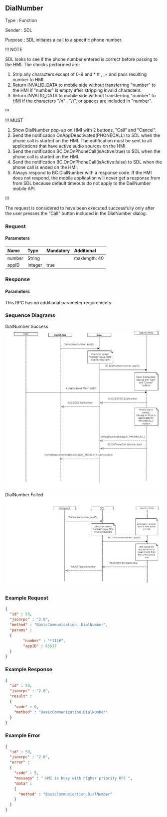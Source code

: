 ## DialNumber

Type
: Function

Sender
: SDL

Purpose
: SDL initiates a call to a specific phone number.

!!! NOTE

SDL looks to see if the phone number entered is correct before passing to the HMI. The checks performed are:

  1. Strip any characters except of 0-9 and * # , ;+ and pass resulting number to HMI.
  2. Return INVALID_DATA to mobile side without transferring "number" to the HMI if "number" is empty after stripping invalid characters.
  3. Return INVALID_DATA to mobile side without transferring "number" to HMI if the characters "/n" , "/t", or spaces are included in "number".

!!!

!!! MUST

  1. Show DialNumber pop-up on HMI with 2 buttons, "Call" and "Cancel".
  2. Send the notification OnAppDeactivated(PHONECALL) to SDL when the phone call is started on the HMI. The notification must be sent to all applications that have active audio sources on the HMI.
  3. Send the notification BC.OnOnPhoneCall(isActive:true) to SDL when the phone call is started on the HMI.
  3. Send the notification BC.OnOnPhoneCall(isActive:false) to SDL when the phone call is ended on the HMI.
  4. Always respond to BC.DialNumber with a response code. If the HMI does not respond, the mobile application will never get a response from from SDL because default timeouts do not apply to the DailNumber mobile API.

!!!

The request is considered to have been executed successfully only after the user presses the "Call" button included in the DialNumber dialog.

### Request

#### Parameters

|Name|Type|Mandatory|Additional|
|:---|:---|:--------|:---------|
|number|String||maxlength: 40|
|appID|Integer|true||

### Response

#### Parameters

This RPC has no additional parameter requirements

### Sequence Diagrams

DialNumber Success
![DialNumberSuccess](../Guide_assets/DialNumberSuccess.jpg)


DialNumber Failed
![DialNumberFailed](../Guide_assets/DialNumberFailed.png)



### Example Request

```json
{
  "id" : 59,
  "jsonrpc" : "2.0",
  "method" : "BasicCommunication. DialNumber",
  "params" :
  {
        "number" : "*111#",
        "appID" : 65537
  }
}
```
### Example Response

```json
{
  "id" : 59,
  "jsonrpc" : "2.0",
  "result" :
  {
    "code" : 0,
    "method" : "BasicCommunication.DialNumber"
  }
}
```

### Example Error

```json
{
  "id" : 59,
  "jsonrpc" : "2.0",
  "error" :
  {
    "code" : 5,
    "message" : " HMI is busy with higher priority RPC ",
    "data" :
    {
      "method" : "BasicCommunication.DialNumber"
    }
  }
}
```
